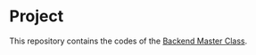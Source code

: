 # Project

This repository contains the codes of the [Backend Master Class](https://bit.ly/backendmaster).

